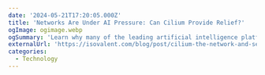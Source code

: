 ```yaml
---
date: '2024-05-21T17:20:05.000Z'
title: 'Networks Are Under AI Pressure: Can Cilium Provide Relief?'
ogImage: ogimage.webp
ogSummary: 'Learn why many of the leading artificial intelligence platforms and services rely on Cilium to provide high-scale network performance and security for their cloud native applications'
externalUrl: 'https://isovalent.com/blog/post/cilium-the-network-and-security-platform-for-the-cloud-native-ai-era/'
categories:
  - Technology
---
```

